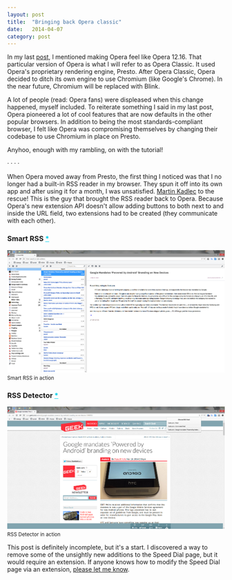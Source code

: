 ```yaml
---
layout: post
title:  "Bringing back Opera classic"
date:   2014-04-07
category: post
---
```


In my last <a href="/thoughts/my-design-development-toolkit">post</a>, I mentioned making Opera feel like Opera 12.16. That particular version of Opera is what I will refer to as Opera Classic. It used Opera's proprietary rendering engine, Presto. After Opera Classic, Opera decided to ditch its own engine to use Chromium (like Google's Chrome). In the near future, Chromium will be replaced with Blink.

A lot of people (read: Opera fans) were displeased when this change happened, myself included. To reiterate something I said in my last post, Opera pioneered a lot of cool features that are now defaults in the other popular browsers. In addition to being the most standards-compliant browser, I felt like Opera was compromising themselves by changing their codebase to use Chromium in place on Presto.

Anyhoo, enough with my rambling, on with the tutorial!

<div class="hr">
	<span>&middot;</span>
	<span>&middot;</span>
	<span>&middot;</span>
	<span>&middot;</span>
</div>

When Opera moved away from Presto, the first thing I noticed was that I no longer had a built-in RSS reader in my browser. They spun it off into its own app and after using it for a month, I was unsatisfied. <a href="http://blog.martinkadlec.eu/post/501-smart-rss-final-v10">Martin Kadlec</a> to the rescue! This is the guy that brought the RSS reader back to Opera. Because Opera's new extension API doesn't allow adding buttons to both next to and inside the URL field, two extensions had to be created (they communicate with each other).

### Smart RSS <a href="https://addons.opera.com/en/extensions/details/smart-rss" style="color: #07d0eb">*</a>

<div>
	<a href="/images/thoughts/bboc/01.png"><img src="/images/thoughts/bboc/01.png" alt=""/></a>
	<small>Smart RSS in action</small>
</div>

### RSS Detector <a href="https://addons.opera.com/en/extensions/details/rss-detector" style="color: #07d0eb">*</a>

<div>
	<a href="/images/thoughts/bboc/02.png"><img src="/images/thoughts/bboc/02.png" alt=""/></a>
	<small>RSS Detector in action</small>
</div>

This post is definitely incomplete, but it's a start. I discovered a way to remove some of the unsightly new additions to the Speed Dial page, but it would require an extension. If anyone knows how to modify the Speed Dial page via an extension, <a href="http://twitter.com/netopwibby">please let me know</a>.
